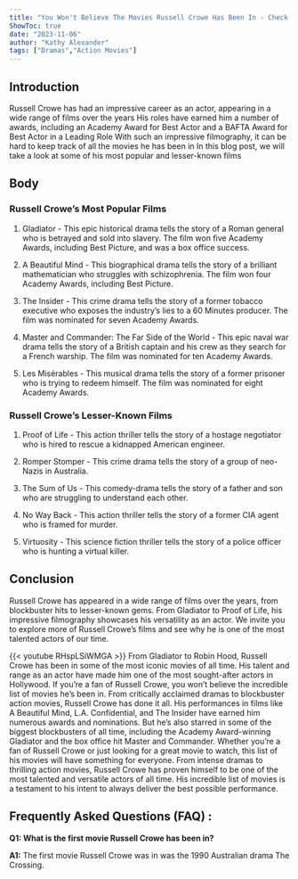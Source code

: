 ```yaml
---
title: "You Won't Believe The Movies Russell Crowe Has Been In - Check Out This Incredible List!"
ShowToc: true 
date: "2023-11-06"
author: "Kathy Alexander" 
tags: ["Dramas","Action Movies"]
---
```

## Introduction

Russell Crowe has had an impressive career as an actor, appearing in a wide range of films over the years His roles have earned him a number of awards, including an Academy Award for Best Actor and a BAFTA Award for Best Actor in a Leading Role With such an impressive filmography, it can be hard to keep track of all the movies he has been in In this blog post, we will take a look at some of his most popular and lesser-known films

## Body

### Russell Crowe’s Most Popular Films

1. Gladiator - This epic historical drama tells the story of a Roman general who is betrayed and sold into slavery. The film won five Academy Awards, including Best Picture, and was a box office success.

2. A Beautiful Mind - This biographical drama tells the story of a brilliant mathematician who struggles with schizophrenia. The film won four Academy Awards, including Best Picture.

3. The Insider - This crime drama tells the story of a former tobacco executive who exposes the industry’s lies to a 60 Minutes producer. The film was nominated for seven Academy Awards.

4. Master and Commander: The Far Side of the World - This epic naval war drama tells the story of a British captain and his crew as they search for a French warship. The film was nominated for ten Academy Awards.

5. Les Misérables - This musical drama tells the story of a former prisoner who is trying to redeem himself. The film was nominated for eight Academy Awards.

### Russell Crowe’s Lesser-Known Films

1. Proof of Life - This action thriller tells the story of a hostage negotiator who is hired to rescue a kidnapped American engineer.

2. Romper Stomper - This crime drama tells the story of a group of neo-Nazis in Australia.

3. The Sum of Us - This comedy-drama tells the story of a father and son who are struggling to understand each other.

4. No Way Back - This action thriller tells the story of a former CIA agent who is framed for murder.

5. Virtuosity - This science fiction thriller tells the story of a police officer who is hunting a virtual killer.

## Conclusion

Russell Crowe has appeared in a wide range of films over the years, from blockbuster hits to lesser-known gems. From Gladiator to Proof of Life, his impressive filmography showcases his versatility as an actor. We invite you to explore more of Russell Crowe’s films and see why he is one of the most talented actors of our time.

{{< youtube RHspLSiWMGA >}} 
From Gladiator to Robin Hood, Russell Crowe has been in some of the most iconic movies of all time. His talent and range as an actor have made him one of the most sought-after actors in Hollywood. If you’re a fan of Russell Crowe, you won’t believe the incredible list of movies he’s been in. From critically acclaimed dramas to blockbuster action movies, Russell Crowe has done it all. His performances in films like A Beautiful Mind, L.A. Confidential, and The Insider have earned him numerous awards and nominations. But he’s also starred in some of the biggest blockbusters of all time, including the Academy Award-winning Gladiator and the box office hit Master and Commander. Whether you’re a fan of Russell Crowe or just looking for a great movie to watch, this list of his movies will have something for everyone. From intense dramas to thrilling action movies, Russell Crowe has proven himself to be one of the most talented and versatile actors of all time. His incredible list of movies is a testament to his intent to always deliver the best possible performance.

## Frequently Asked Questions (FAQ) :
**Q1: What is the first movie Russell Crowe has been in?**

**A1:** The first movie Russell Crowe was in was the 1990 Australian drama The Crossing.



